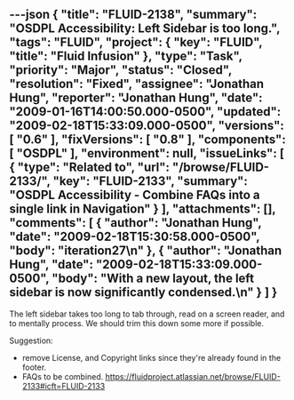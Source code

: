 ---json
{
  "title": "FLUID-2138",
  "summary": "OSDPL Accessibility: Left Sidebar is too long.",
  "tags": "FLUID",
  "project": {
    "key": "FLUID",
    "title": "Fluid Infusion"
  },
  "type": "Task",
  "priority": "Major",
  "status": "Closed",
  "resolution": "Fixed",
  "assignee": "Jonathan Hung",
  "reporter": "Jonathan Hung",
  "date": "2009-01-16T14:00:50.000-0500",
  "updated": "2009-02-18T15:33:09.000-0500",
  "versions": [
    "0.6"
  ],
  "fixVersions": [
    "0.8"
  ],
  "components": [
    "OSDPL"
  ],
  "environment": null,
  "issueLinks": [
    {
      "type": "Related to",
      "url": "/browse/FLUID-2133/",
      "key": "FLUID-2133",
      "summary": "OSDPL Accessibility - Combine FAQs into a single link in Navigation"
    }
  ],
  "attachments": [],
  "comments": [
    {
      "author": "Jonathan Hung",
      "date": "2009-02-18T15:30:58.000-0500",
      "body": "iteration27\n"
    },
    {
      "author": "Jonathan Hung",
      "date": "2009-02-18T15:33:09.000-0500",
      "body": "With a new layout, the left sidebar is now significantly condensed.\n"
    }
  ]
}
---
The left sidebar takes too long to tab through, read on a screen reader, and to mentally process. We should trim this down some more if possible.

Suggestion:

* remove License, and Copyright links since they're already found in the footer.
* FAQs to be combined. <https://fluidproject.atlassian.net/browse/FLUID-2133#icft=FLUID-2133>

        